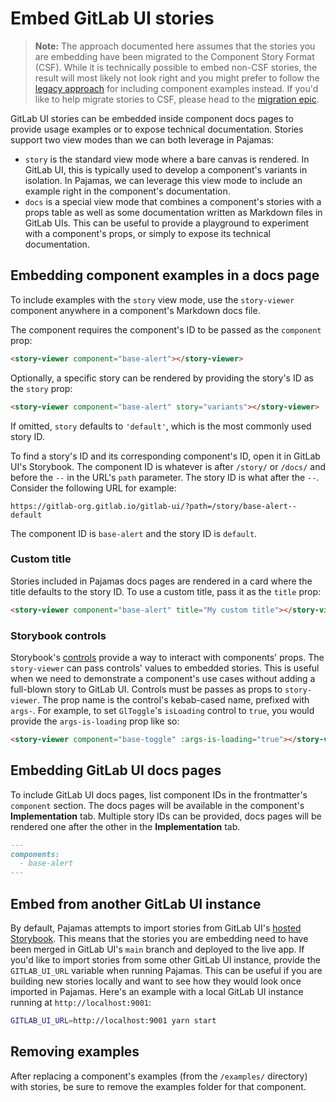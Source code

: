 # Embed GitLab UI stories

> **Note:** The approach documented here assumes that the stories you are embedding have been
> migrated to the Component Story Format (CSF). While it is technically possible to embed non-CSF
> stories, the result will most likely not look right and you might prefer to follow the
> [legacy approach](./component-examples.md) for including component examples instead.
> If you'd like to help migrate stories to CSF, please head to the [migration epic](https://gitlab.com/groups/gitlab-org/-/epics/5651).

GitLab UI stories can be embedded inside component docs pages to provide usage examples or to expose
technical documentation. Stories support two view modes than we can both leverage in Pajamas:

- `story` is the standard view mode where a bare canvas is rendered. In GitLab UI, this is typically
  used to develop a component's variants in isolation. In Pajamas, we can leverage this view mode to
  include an example right in the component's documentation.
- `docs` is a special view mode that combines a component's stories with a props table as well as
  some documentation written as Markdown files in GitLab UIs. This can be useful to provide a
  playground to experiment with a component's props, or simply to expose its technical documentation.

## Embedding component examples in a docs page

To include examples with the `story` view mode, use the `story-viewer` component anywhere in a
component's Markdown docs file.

The component requires the component's ID to be passed as the `component` prop:

```markdown
<story-viewer component="base-alert"></story-viewer>
```

Optionally, a specific story can be rendered by providing the story's ID as the `story` prop:

```markdown
<story-viewer component="base-alert" story="variants"></story-viewer>
```

If omitted, `story` defaults to `'default'`, which is the most commonly used story ID.

To find a story's ID and its corresponding component's ID, open it in GitLab UI's Storybook.
The component ID is whatever is after `/story/` or `/docs/` and before the `--` in the URL's `path`
parameter. The story ID is what after the `--`. Consider the following URL for example:

```plaintext
https://gitlab-org.gitlab.io/gitlab-ui/?path=/story/base-alert--default
```

The component ID is `base-alert` and the story ID is `default`.

### Custom title

Stories included in Pajamas docs pages are rendered in a card where the title defaults to the story
ID. To use a custom title, pass it as the `title` prop:

```markdown
<story-viewer component="base-alert" title="My custom title"></story-viewer>
```

### Storybook controls

Storybook's [controls](https://storybook.js.org/docs/vue/essentials/controls) provide a way to
interact with components' props. The `story-viewer` can pass controls' values to embedded stories.
This is useful when we need to demonstrate a component's use cases without adding a full-blown story
to GitLab UI. Controls must be passes as props to `story-viewer`. The prop name is the control's
kebab-cased name, prefixed with `args-`. For example, to set `GlToggle`'s `isLoading` control to
`true`, you would provide the `args-is-loading` prop like so:

```html
<story-viewer component="base-toggle" :args-is-loading="true"></story-viewer>
```

## Embedding GitLab UI docs pages

To include GitLab UI docs pages, list component IDs in the frontmatter's `component` section. The docs
pages will be available in the component's **Implementation** tab. Multiple story IDs can be
provided, docs pages will be rendered one after the other in the **Implementation** tab.

```markdown
---
components:
  - base-alert
---
```

## Embed from another GitLab UI instance

By default, Pajamas attempts to import stories from GitLab UI's [hosted Storybook](https://gitlab-org.gitlab.io/gitlab-ui/).
This means that the stories you are embedding need to have been merged in GitLab UI's `main` branch
and deployed to the live app. If you'd like to import stories from some other GitLab UI instance,
provide the `GITLAB_UI_URL` variable when running Pajamas. This can be useful if you are building
new stories locally and want to see how they would look once imported in Pajamas. Here's an example
with a local GitLab UI instance running at `http://localhost:9001`:

```sh
GITLAB_UI_URL=http://localhost:9001 yarn start
```

## Removing examples

After replacing a component's examples (from the `/examples/` directory) with stories, be sure to remove the examples folder for that component.
